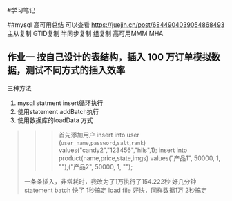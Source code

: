 #学习笔记

##mysql 高可用总结
可以查看  https://juejin.cn/post/6844904039054868493
主从复制  GTID复制  半同步复制 组复制  高可用MMM MHA

## 作业一 按自己设计的表结构，插入 100 万订单模拟数据，测试不同方式的插入效率

三种方法 
1. mysql statment insert循环执行
2. 使用statement addBatch执行
3. 使用数据库的loadData 方式

>>> 首先添加用户
> insert into user (`user_name`,`password`,`salt`,`rank`) values("candy2","123456","hils",1);
> insert into product(name,price,state,imgs) values("产品1", 50000, 1, ""),("产品2", 50000, 1, "");
>
>
>一条条插入，非常耗时，我改为了1万执行了154.222秒 好几分钟
>statement batch 快了 1秒搞定
>load file 好快，同样数据1万 2秒搞定
>
>
